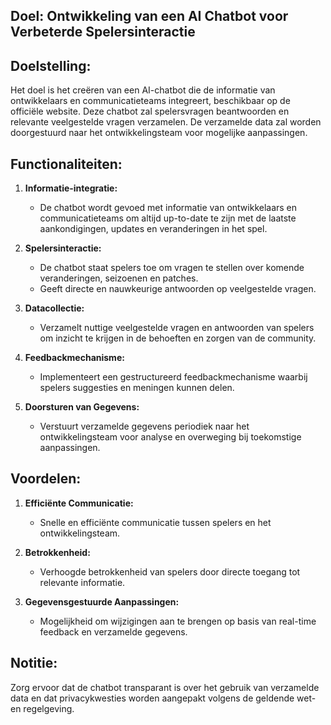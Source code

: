## Doel: Ontwikkeling van een AI Chatbot voor Verbeterde Spelersinteractie

## Doelstelling:
Het doel is het creëren van een AI-chatbot die de informatie van ontwikkelaars en communicatieteams integreert, beschikbaar op de officiële website. Deze chatbot zal spelersvragen beantwoorden en relevante veelgestelde vragen verzamelen. De verzamelde data zal worden doorgestuurd naar het ontwikkelingsteam voor mogelijke aanpassingen.

## Functionaliteiten:

1. **Informatie-integratie:**
   - De chatbot wordt gevoed met informatie van ontwikkelaars en communicatieteams om altijd up-to-date te zijn met de laatste aankondigingen, updates en veranderingen in het spel.

2. **Spelersinteractie:**
   - De chatbot staat spelers toe om vragen te stellen over komende veranderingen, seizoenen en patches.
   - Geeft directe en nauwkeurige antwoorden op veelgestelde vragen.

3. **Datacollectie:**
   - Verzamelt nuttige veelgestelde vragen en antwoorden van spelers om inzicht te krijgen in de behoeften en zorgen van de community.

4. **Feedbackmechanisme:**
   - Implementeert een gestructureerd feedbackmechanisme waarbij spelers suggesties en meningen kunnen delen.

5. **Doorsturen van Gegevens:**
   - Verstuurt verzamelde gegevens periodiek naar het ontwikkelingsteam voor analyse en overweging bij toekomstige aanpassingen.

## Voordelen:

1. **Efficiënte Communicatie:**
   - Snelle en efficiënte communicatie tussen spelers en het ontwikkelingsteam.

2. **Betrokkenheid:**
   - Verhoogde betrokkenheid van spelers door directe toegang tot relevante informatie.

3. **Gegevensgestuurde Aanpassingen:**
   - Mogelijkheid om wijzigingen aan te brengen op basis van real-time feedback en verzamelde gegevens.

## Notitie:
Zorg ervoor dat de chatbot transparant is over het gebruik van verzamelde data en dat privacykwesties worden aangepakt volgens de geldende wet- en regelgeving.
